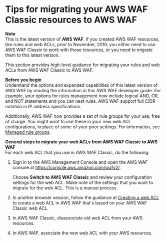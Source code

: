 # Tips for migrating your AWS WAF Classic resources to AWS WAF<a name="waf-migrating-from-classic"></a>

**Note**  
This is the latest version of **AWS WAF**\. If you created AWS WAF resources, like rules and web ACLs, prior to November, 2019, you either need to use AWS WAF Classic to work with those resources, or you need to migrate them to this latest version\. 

This section provides high\-level guidance for migrating your rules and web ACLs from AWS WAF Classic to AWS WAF\. 

**Before you begin**  
Understand the options and expanded capabilities of this latest version of AWS WAF by reading the information in this AWS WAF developer guide\. For example, your options for rules management now include logical AND, OR, and NOT statements and you can nest rules\. AWS WAF support full CIDR notation in IP address specifications\. 

Additionally, AWS WAF now provides a set of rule groups for your use, free of charge\. You might want to use these in your new web ACL configurations, in place of some of your prior settings\. For information, see [Managed rule groups](waf-managed-rule-groups.md)\. 

**General steps to migrate your web ACLs from AWS WAF Classic to AWS WAF**  
For each web ACL that you use in AWS WAF Classic, do the following:

1. Sign in to the AWS Management Console and open the AWS WAF console at [https://console\.aws\.amazon\.com/wafv2/](https://console.aws.amazon.com/wafv2/)\. 

   Choose **Switch to AWS WAF Classic** and review your configuration settings for the web ACL\. Make note of the settings that you want to migrate for the web ACL\. This is a manual process\.

1. In another browser session, follow the guidance at [Creating a web ACL](web-acl-creating.md) to create a web ACL in AWS WAF that's based on your AWS WAF Classic web ACL\. 

1. In AWS WAF Classic, disassociate old web ACL from your AWS resources\. 

1. In AWS WAF, associate the new web ACL with your AWS resources\. 